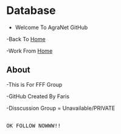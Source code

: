 # Database
- Welcome To AgraNet GitHub

-Back To [Home](https://bit.ly/2SHVrfK)

-Work From [Home](https://bit.ly/2SHVrfK)

## About
-This is For FFF Group

-GitHub Created By Faris

-Disscussion Group = Unavailable/PRIVATE

<pre>

OK FOLLOW NOWWW!!

</pre>

